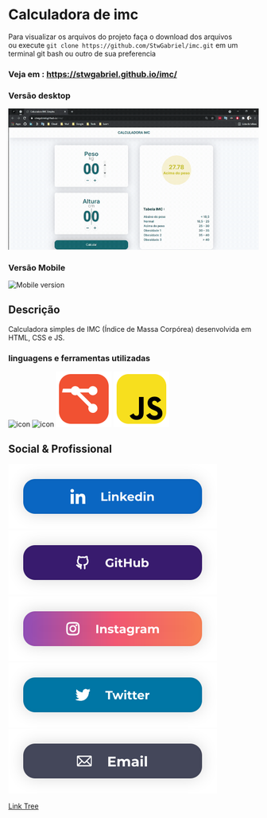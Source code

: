 # Calculadora de imc

Para visualizar os arquivos do projeto faça o download dos arquivos 
<br>
ou execute `git clone https://github.com/StwGabriel/imc.git` em um terminal git bash ou outro de sua preferencia

### Veja em : https://stwgabriel.github.io/imc/
### Versão desktop
![Desk version](assets/imccalculator.gif)

### Versão Mobile
![Mobile version](assets/mobileimccalculator.gif)

## Descrição

Calculadora simples de IMC (Índice de Massa Corpórea) desenvolvida em HTML, CSS e JS.

### linguagens e ferramentas utilizadas

   ![icon](https://github.com/StwGabriel/Assets/blob/main/icons/html5-icon.svg)
   ![icon](https://github.com/StwGabriel/Assets/blob/main/icons/css3-icon.svg)
   ![icon](https://github.com/StwGabriel/Assets/blob/main/icons/git-icon.svg)
   ![icon](https://github.com/StwGabriel/Assets/blob/main/icons/javascript-icon.svg)


## Social & Profissional

   [![shield](https://github.com/StwGabriel/Assets/blob/main/readme-shields/linkedin-shield.svg)](https://www.linkedin.com/in/stwgabriel/)
   [![shield](https://github.com/StwGabriel/Assets/blob/main/readme-shields/github-shield.svg)](https://github.com/StwGabriel)
   [![shield](https://github.com/StwGabriel/Assets/blob/main/readme-shields/instagram-shield.svg)](https://www.instagram.com/stwgabriel/)
   [![shield](https://github.com/StwGabriel/Assets/blob/main/readme-shields/twitter-shield.svg)](https://www.twitter.com/stwgabriel_/)
   [![shield](https://github.com/StwGabriel/Assets/blob/main/readme-shields/email-shield.svg)](mailto:gabrielstw@pm.me?Subject=Vim%20Pelo%20GitHub)

[Link Tree](https://cutt.ly/stwgabriel)
